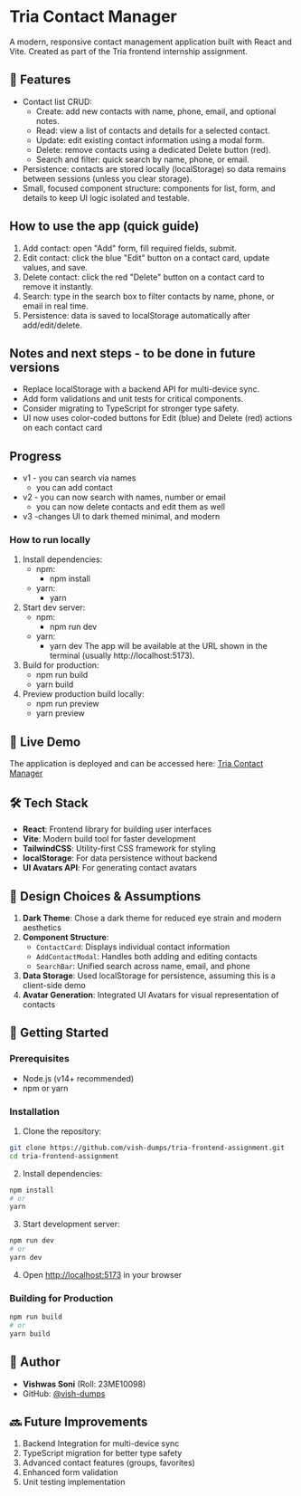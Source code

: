 # Tria Contact Manager

A modern, responsive contact management application built with React and Vite. Created as part of the Tria frontend internship assignment.

## 🌟 Features
- Contact list CRUD:
  - Create: add new contacts with name, phone, email, and optional notes.
  - Read: view a list of contacts and details for a selected contact.
  - Update: edit existing contact information using a modal form.
  - Delete: remove contacts using a dedicated Delete button (red).
  - Search and filter: quick search by name, phone, or email.
- Persistence: contacts are stored locally (localStorage) so data remains between sessions (unless you clear storage).
- Small, focused component structure: components for list, form, and details to keep UI logic isolated and testable.

## How to use the app (quick guide)
1. Add contact: open "Add" form, fill required fields, submit.
2. Edit contact: click the blue "Edit" button on a contact card, update values, and save.
3. Delete contact: click the red "Delete" button on a contact card to remove it instantly.
4. Search: type in the search box to filter contacts by name, phone, or email in real time.
5. Persistence: data is saved to localStorage automatically after add/edit/delete.

## Notes and next steps - to be done in future versions
- Replace localStorage with a backend API for multi-device sync.
- Add form validations and unit tests for critical components.
- Consider migrating to TypeScript for stronger type safety.
- UI now uses color-coded buttons for Edit (blue) and Delete (red) actions on each contact card

## Progress 
- v1  - you can search via names
     - you can add contact 
- v2  - you can now search with names, number or email
     - you can now delete contacts and edit them as well
- v3   -changes UI to dark themed minimal, and modern

### How to run locally
1. Install dependencies:
   - npm:
     - npm install
   - yarn:
     - yarn
2. Start dev server:
   - npm:
     - npm run dev
   - yarn:
     - yarn dev
   The app will be available at the URL shown in the terminal (usually http://localhost:5173).
3. Build for production:
   - npm run build
   - yarn build
4. Preview production build locally:
   - npm run preview
   - yarn preview





## 🔗 Live Demo
The application is deployed and can be accessed here: [Tria Contact Manager](https://tria-frontend-assignment.vercel.app/)

## 🛠️ Tech Stack

- **React**: Frontend library for building user interfaces
- **Vite**: Modern build tool for faster development
- **TailwindCSS**: Utility-first CSS framework for styling
- **localStorage**: For data persistence without backend
- **UI Avatars API**: For generating contact avatars

## 🎯 Design Choices & Assumptions

1. **Dark Theme**: Chose a dark theme for reduced eye strain and modern aesthetics
2. **Component Structure**:
   - `ContactCard`: Displays individual contact information
   - `AddContactModal`: Handles both adding and editing contacts
   - `SearchBar`: Unified search across name, email, and phone
3. **Data Storage**: Used localStorage for persistence, assuming this is a client-side demo
4. **Avatar Generation**: Integrated UI Avatars for visual representation of contacts

## 🚀 Getting Started

### Prerequisites
- Node.js (v14+ recommended)
- npm or yarn

### Installation

1. Clone the repository:
```bash
git clone https://github.com/vish-dumps/tria-frontend-assignment.git
cd tria-frontend-assignment
```

2. Install dependencies:
```bash
npm install
# or
yarn
```

3. Start development server:
```bash
npm run dev
# or
yarn dev
```

4. Open [http://localhost:5173](http://localhost:5173) in your browser

### Building for Production
```bash
npm run build
# or
yarn build
```

## 📝 Author
- **Vishwas Soni** (Roll: 23ME10098)
- GitHub: [@vish-dumps](https://github.com/vish-dumps)

## 🔜 Future Improvements
1. Backend Integration for multi-device sync
2. TypeScript migration for better type safety
3. Advanced contact features (groups, favorites)
4. Enhanced form validation
5. Unit testing implementation

